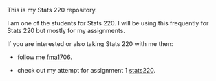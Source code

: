 This is my Stats 220 repository.

I am one of the students for Stats 220. I will be using this frequently for Stats 220 but mostly for my assignments.

If you are interested or also taking Stats 220 with me then:

* follow me [fma1706](github.com).

* check out my attempt for assignment 1 [stats220]().
